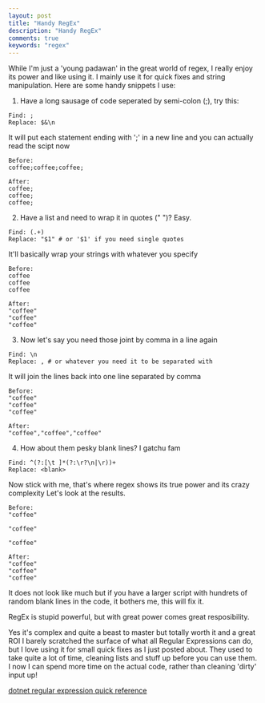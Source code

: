 ```yaml
---
layout: post
title: "Handy RegEx"
description: "Handy RegEx"
comments: true
keywords: "regex"
---
```


While I'm just a 'young padawan' in the great world of regex, I really enjoy its power and like using it. I mainly use it for quick fixes and string manipulation. Here are some handy snippets I use:

1. Have a long sausage of code seperated by semi-colon (;), try this:

```
Find: ;
Replace: $&\n
```

It will put each statement ending with ';' in a new line and you can actually read the scipt now

```
Before:
coffee;coffee;coffee;

After:
coffee;
coffee;
coffee;
```

2. Have a list and need to wrap it in quotes (" ")? Easy.

```
Find: (.+)
Replace: "$1" # or '$1' if you need single quotes
```

It'll basically wrap your strings with whatever you specify

```
Before:
coffee
coffee
coffee

After:
"coffee"
"coffee"
"coffee"
```

3. Now let's say you need those joint by comma in a line again

```
Find: \n
Replace: , # or whatever you need it to be separated with
```

It will join the lines back into one line separated by comma

```
Before:
"coffee"
"coffee"
"coffee"

After:
"coffee","coffee","coffee"
```

4. How about them pesky blank lines? I gatchu fam

```
Find: ^(?:[\t ]*(?:\r?\n|\r))+
Replace: <blank>
```

Now stick with me, that's where regex shows its true power and its crazy complexity
Let's look at the results.

```
Before:
"coffee"

"coffee"

"coffee"

After:
"coffee"
"coffee"
"coffee"
```

It does not look like much but if you have a larger script with hundrets of random blank lines in the code, it bothers me, this will fix it.

RegEx is stupid powerful, but with great power comes great resposibility. 

Yes it's complex and quite a beast to master but totally worth it and a great ROI
I barely scratched the surface of what all Regular Expressions can do, but I love using it for small quick fixes as I just posted about. They used to take quite a lot of time, cleaning lists and stuff up before you can use them. I now I can spend more time on the actual code, rather than cleaning 'dirty' input up!

[dotnet regular expression quick reference](https://docs.microsoft.com/en-us/dotnet/standard/base-types/regular-expression-language-quick-reference)

